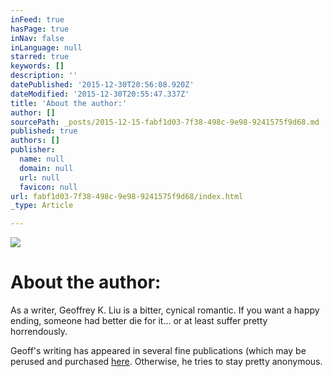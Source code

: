 ```yaml
---
inFeed: true
hasPage: true
inNav: false
inLanguage: null
starred: true
keywords: []
description: ''
datePublished: '2015-12-30T20:56:08.920Z'
dateModified: '2015-12-30T20:55:47.337Z'
title: 'About the author:'
author: []
sourcePath: _posts/2015-12-15-fabf1d03-7f38-498c-9e98-9241575f9d68.md
published: true
authors: []
publisher:
  name: null
  domain: null
  url: null
  favicon: null
url: fabf1d03-7f38-498c-9e98-9241575f9d68/index.html
_type: Article

---
```

![](https://s3-us-west-2.amazonaws.com/the-grid-img/p/5dd254a32851fc745998412a431497b4592558c6.jpg)

# About the author:

As a writer, Geoffrey K. Liu is a bitter, cynical romantic. If you want a happy ending, someone had better die for it... or at least suffer pretty horrendously.

Geoff's writing has appeared in several fine publications (which may be perused and purchased [here][0]. Otherwise, he tries to stay pretty anonymous. 

[0]: http://www.amazon.com/Geoffrey-K.-Liu/e/B00P47EVUY/ref=dp_byline_cont_ebooks_8
